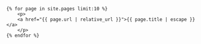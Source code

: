 
    {% for page in site.pages limit:10 %}
        <p>
        <a href="{{ page.url | relative_url }}">{{ page.title | escape }}</a>
        </p>
    {% endfor %}
